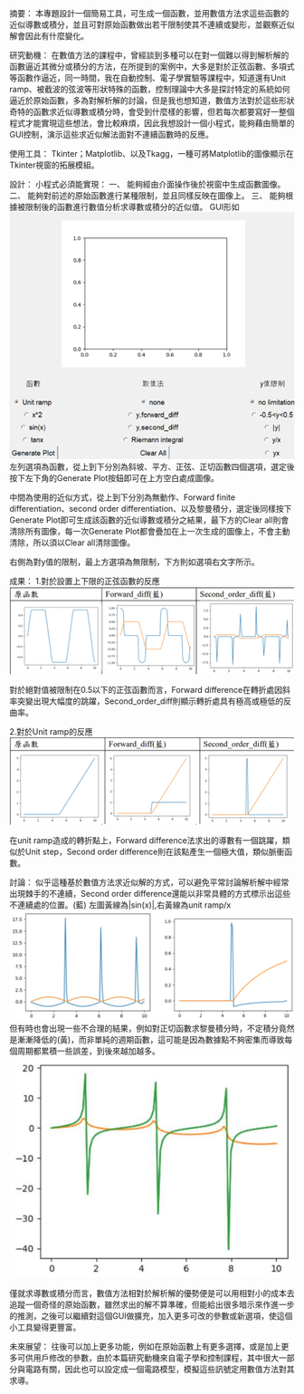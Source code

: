 摘要：
本專題設計一個簡易工具，可生成一個函數，並用數值方法求這些函數的近似導數或積分，並且可對原始函數做出若干限制使其不連續或變形，並觀察近似解會因此有什麼變化。

研究動機：
在數值方法的課程中，曾經談到多種可以在對一個難以得到解析解的函數逼近其微分或積分的方法，在所提到的案例中，大多是對於正弦函數、多項式等函數作逼近，同一時間，我在自動控制、電子學實驗等課程中，知道還有Unit ramp、被截波的弦波等形狀特殊的函數，控制理論中大多是探討特定的系統如何逼近於原始函數，多為對解析解的討論，但是我也想知道，數值方法對於這些形狀奇特的函數求近似導數或積分時，會受到什麼樣的影響，但若每次都要寫好一整個程式才能實現這些想法，會比較麻煩，因此我想設計一個小程式，能夠藉由簡單的GUI控制，演示這些求近似解法面對不連續函數時的反應。

使用工具：
Tkinter；Matplotlib、以及Tkagg，一種可將Matplotlib的圖像顯示在Tkinter視窗的拓展模組。

設計：
小程式必須能實現：
一、	能夠經由介面操作後於視窗中生成函數圖像。
二、	能夠對前述的原始函數進行某種限制，並且同樣反映在圖像上。
三、	能夠根據被限制後的函數進行數值分析求導數或積分的近似值。
GUI形如
 ![image](P1.png)
左列選項為函數，從上到下分別為斜坡、平方、正弦、正切函數四個選項，選定後按下左下角的Generate Plot按鈕即可在上方空白處成圖像。

中間為使用的近似方式，從上到下分別為無動作、Forward finite differentiation、second order differentiation、以及黎曼積分，選定後同樣按下Generate Plot即可生成該函數的近似導數或積分之結果，最下方的Clear all則會清除所有圖像，每一次Generate Plot都會疊加在上一次生成的圖像上，不會主動清除，所以須以Clear all清除圖像。

右側為對y值的限制，最上方選項為無限制，下方則如選項右文字所示。

成果：
1.對於設置上下限的正弦函數的反應
 ![image](P2.png)
 	 	 
對於絕對值被限制在0.5以下的正弦函數而言，Forward difference在轉折處因斜率突變出現大幅度的跳躍，Second_order_diff則顯示轉折處具有極高或極低的反曲率。

2.對於Unit ramp的反應
 ![image](P3.png)
 	 	 
在unit ramp造成的轉折點上，Forward difference法求出的導數有一個跳躍，類似於Unit step，Second order difference則在該點產生一個極大值，類似脈衝函數。



討論：
似乎這種基於數值方法求近似解的方式，可以避免平常討論解析解中經常出現棘手的不連續，Second order difference還能以非常具體的方式標示出這些不連續處的位置。(藍)
左圖黃線為|sin(x)|,右黃線為unit ramp/x
![image](P4.png)
但有時也會出現一些不合理的結果，例如對正切函數求黎曼積分時，不定積分竟然是漸漸降低的(黃)，而非單純的週期函數，這可能是因為數據點不夠密集而導致每個周期都累積一些誤差，到後來越加越多。
![image](P5.png) 

僅就求導數或積分而言，數值方法相對於解析解的優勢便是可以用相對小的成本去追蹤一個奇怪的原始函數，雖然求出的解不算準確，但能給出很多暗示來作進一步的推測，之後可以繼續對這個GUI做擴充，加入更多可改的參數或新選項，使這個小工具變得更豐富。

未來展望：
往後可以加上更多功能，例如在原始函數上有更多選擇，或是加上更多可供用戶修改的參數，由於本篇研究動機來自電子學和控制課程，其中很大一部分與電路有關，因此也可以設定成一個電路模型，模擬這些訊號定用數值方法對其求導。

